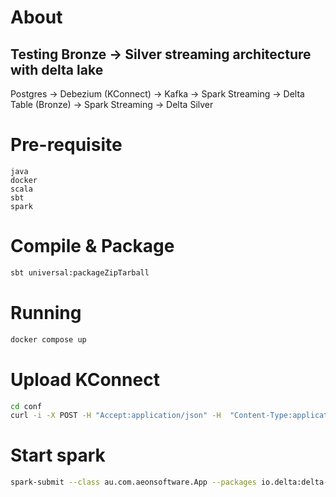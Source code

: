 
# About
## Testing Bronze -> Silver streaming architecture with delta lake 
Postgres -> Debezium (KConnect) -> Kafka -> Spark Streaming -> Delta Table (Bronze) -> Spark Streaming -> Delta Silver


# Pre-requisite
```
java
docker
scala
sbt
spark
```

# Compile & Package
```bash
sbt universal:packageZipTarball
```

# Running
```bash
docker compose up
```

# Upload KConnect
```bash
cd conf
curl -i -X POST -H "Accept:application/json" -H  "Content-Type:application/json" http://localhost:8083/connectors/ -d @debezium-cdc-postgres-source.json
```

# Start spark
```bash
spark-submit --class au.com.aeonsoftware.App --packages io.delta:delta-core_2.12:1.0.0,org.apache.spark:spark-sql-kafka-0-10_2.12:3.1.1 --conf "spark.sql.extensions=io.delta.sql.DeltaSparkSessionExtension" --conf "spark.sql.catalog.spark_catalog=org.apache.spark.sql.delta.catalog.DeltaCatalog" /Users/chinkit/dev/delta/target/scala-2.12/au-com-aeonsoftware-delta-sample_2.12-0.1.jar ./data/sample.json ./data/delta-store/ localhost:9092
```
